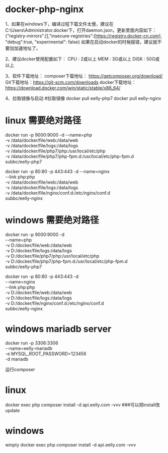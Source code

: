 # docker-php-nginx

1、如果在windows下，编译过程下载文件太慢，建议在C:\Users\Administrator\.docker下，打开daemon.json，更新里面内容如下：
{"registry-mirrors":[],"insecure-registries":[https://registry.docker-cn.com], "debug":true, "experimental": false}
如果在启动docker的时候报错，建议就不要加加速地址了。

2、建议docker使用配置如下：
CPU : 2或以上
MEM : 3G或以上
DISK : 50G或以上

3、软件下载地址：
composer下载地址： https://getcomposer.org/download/
Git下载地址：https://git-scm.com/downloads
docker下载地址： https://download.docker.com/win/static/stable/x86_64/

4、拉取镜像与启动
#拉取镜像
docker pull eelly-php7
docker pull eelly-nginx

# linux 需要绝对路径
docker run -p 9000:9000 -d --name=php \
	-v /data/docker/file/web:/data/web \
	-v /data/docker/file/logs:/data/logs \
	-v /data/docker/file/php7/php:/usr/local/etc/php \
	-v /data/docker/file/php7/php-fpm.d:/usr/local/etc/php-fpm.d \
	subbc/eelly-php7

docker run -p 80:80 -p 443:443 -d --name=nginx \
	--link php:php \
	-v /data/docker/file/web:/data/web \
	-v /data/docker/file/logs:/data/logs \
	-v /data/docker/file/nginx/conf.d:/etc/nginx/conf.d \
	subbc/eelly-nginx

# windows 需要绝对路径
docker run -p 9000:9000 -d \
    --name=php \
    -v D:/docker/file/web:/data/web \
    -v D:/docker/file/logs:/data/logs \
    -v D:/docker/file/php7/php:/usr/local/etc/php \
	-v D:/docker/file/php7/php-fpm.d:/usr/local/etc/php-fpm.d \
    subbc/eelly-php7
	
docker run -p 80:80 -p 443:443 -d \
    --name=nginx \
	--link php:php \
    -v D:/docker/file/web:/data/web \
    -v D:/docker/file/logs:/data/logs \
    -v D:/docker/file/nginx/conf.d:/etc/nginx/conf.d \
    subbc/eelly-nginx

# windows mariadb server
docker run -p 3306:3306 \
    --name=eelly-mariadb \
    -e MYSQL_ROOT_PASSWORD=123456 \
    -d mariadb

运行composer

# linux
docker exec php composer install -d api.eelly.com -vvv     ###可以把install改update
# windows
winpty docker exec php composer install -d api.eelly.com -vvv

